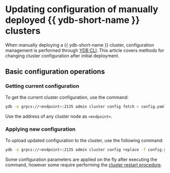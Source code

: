 # Updating configuration of manually deployed {{ ydb-short-name }} clusters

When manually deploying a {{ ydb-short-name }} cluster, configuration management is performed through [YDB CLI](../../../reference/ydb-cli/index.md). This article covers methods for changing cluster configuration after initial deployment.

## Basic configuration operations

### Getting current configuration

To get the current cluster configuration, use the command:

```bash
ydb -e grpcs://<endpoint>:2135 admin cluster config fetch > config.yaml
```

Use the address of any cluster node as `<endpoint>`.

### Applying new configuration

To upload updated configuration to the cluster, use the following command:

```bash
ydb -e grpcs://<endpoint>:2135 admin cluster config replace -f config.yaml
```

Some configuration parameters are applied on the fly after executing the command, however some require performing the [cluster restart procedure](../../../maintenance/manual/node_restarting.md).